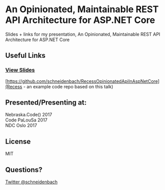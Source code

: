 # An Opinionated, Maintainable REST API Architecture for ASP.NET Core
Slides + links for my presentation, An Opinionated, Maintainable REST API Architecture for ASP.NET Core

## Useful Links

### [View Slides](https://gitpitch.com/schneidenbach/OpinionatedMaintainableRestAPIsWithAspNetCore)
[https://github.com/schneidenbach/RecessOpinionatedApiInAspNetCore](Recess - an example code repo based on this talk)

## Presented/Presenting at:

Nebraska.Code() 2017  
Code PaLouSa 2017  
NDC Oslo 2017

## License

MIT

## Questions?

[Twitter @schneidenbach](https://twitter.com/schneidenbach)
